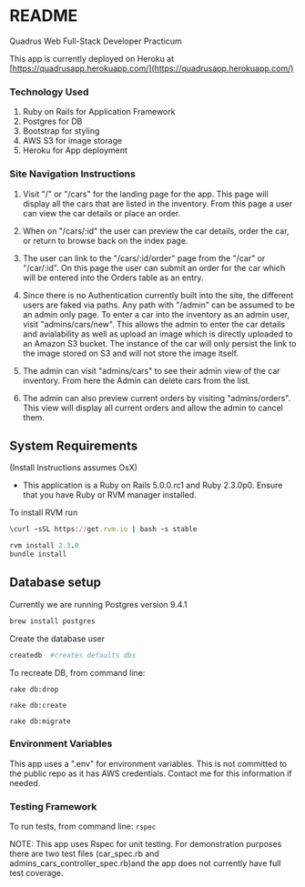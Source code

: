 # README

Quadrus Web Full-Stack Developer Practicum

This app is currently deployed on Heroku at [https://quadrusapp.herokuapp.com/](https://quadrusapp.herokuapp.com/)

### Technology Used

1. Ruby on Rails for Application Framework
2. Postgres for DB
3. Bootstrap for styling
4. AWS S3 for image storage
5. Heroku for App deployment

### Site Navigation Instructions

1. Visit "/" or "/cars" for the landing page for the app. This page will display all the cars that are listed in the inventory. From this page a user can view the car details or place an order.

2. When on "/cars/:id" the user can preview the car details, order the car, or return to browse back on the index page.

3. The user can link to the "/cars/:id/order" page from the "/car" or "/car/:id". On this page the user can submit an order for the car which will be entered into the Orders table as an entry.

3. Since there is no Authentication currently built into the site, the different users are faked via paths. Any path with "/admin" can be assumed to be an admin only page. To enter a car into the inventory as an admin user, visit "admins/cars/new". This allows the admin to enter the car details and avialability as well as upload an image which is directly uploaded to an Amazon S3 bucket. The instance of the car will only persist the link to the image stored on S3 and will not store the image itself.

4. The admin can visit "admins/cars" to see their admin view of the car inventory. From here the Admin can delete cars from the list.

5. The admin can also preview current orders by visiting "admins/orders". This view will display all current orders and allow the admin to cancel them.

## System Requirements
(Install Instructions assumes OsX)

* This application is a Ruby on Rails 5.0.0.rc1 and Ruby 2.3.0p0.
Ensure that you have Ruby or RVM manager installed.

To install RVM run
```ruby
\curl -sSL https://get.rvm.io | bash -s stable
```

```ruby
rvm install 2.3.0
bundle install
```

## Database setup

Currently we are running Postgres version 9.4.1

```ruby
brew install postgres
```
Create the database user

```ruby
createdb  #creates defaults dbs
```
To recreate DB, from command line:

  ```rake db:drop```

  ```rake db:create```

  ```rake db:migrate```

### Environment Variables

  This app uses a ".env" for environment variables.
  This is not committed to the public repo as it has AWS credentials. Contact me for this information if needed.

### Testing Framework

  To run tests, from command line:
    ```rspec```

  NOTE: This app uses Rspec for unit testing. For demonstration purposes there are two test files (car_spec.rb and admins_cars_controller_spec.rb)and the app does not currently have full test coverage.
